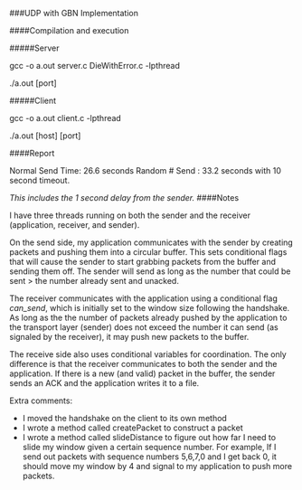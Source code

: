 ###UDP with GBN Implementation

####Compilation and execution

#####Server

gcc -o a.out server.c DieWithError.c -lpthread

./a.out [port]

#####Client

gcc -o a.out client.c -lpthread

./a.out [host] [port]

####Report

Normal Send Time: 26.6 seconds
Random # Send : 33.2 seconds with 10 second timeout.

*This includes the 1 second delay from the sender.*
####Notes

I have three threads running on both the sender and the receiver (application, receiver, and sender).

On the send side, my application communicates with the sender by creating packets and pushing them into a circular buffer. This sets conditional flags that will cause the sender to start grabbing packets from the buffer and sending them off. The sender will send as long as the number that could be sent > the number already sent and unacked.

The receiver communicates with the application using a conditional flag *can_send*, which is initially set to the window size following the handshake. As long as the the number of packets already pushed by the application to the transport layer (sender) does not exceed the number it can send (as signaled by the receiver), it may push new packets to the buffer. 

The receive side also uses conditional variables for coordination. The only difference is that the receiver communicates to both the sender and the application. If there is a new (and valid) packet in the buffer, the sender sends an ACK and the application writes it to a file.

Extra comments:

* I moved the handshake on the client to its own method
* I wrote a method called createPacket to construct a packet
* I wrote a method called slideDistance to figure out how far I need to slide my window given a certain sequence number. For example, If I send out packets with sequence numbers 5,6,7,0 and I get back 0, it should move my window by 4 and signal to my application to push more packets.


